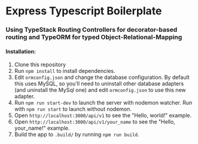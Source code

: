 # Express Typescript Boilerplate
### Using TypeStack Routing Controllers for decorator-based routing and TypeORM for typed Object-Relational-Mapping

#### Installation:
1. Clone this repository
2. Run `npm install` to install dependencies.
3. Edit `ormconfig.json` and change the database configuration. By default this uses MySQL, so you'll need to uninstall other database adapters (and uninstall the MySql one) and edit `ormconfig.json` to use this new adapter.
4. Run `npm run start-dev` to launch the server with nodemon watcher. Run with `npm run start` to launch without nodemon.
5. Open `http://localhost:3000/api/v1` to see the "Hello, world!" example.
6. Open `http://localhost:3000/api/v1/your_name` to see the "Hello, your_name!" example.
7. Build the app to `.build/` by running `npm run build`.
